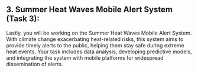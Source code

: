 ## **3. Summer Heat Waves Mobile Alert System (Task 3):**
Lastly, you will be working on the Summer Heat Waves Mobile Alert System. With climate change exacerbating heat-related risks, this
system aims to provide timely alerts to the public, helping them stay safe during extreme heat events. Your task includes data analysis,
developing predictive models, and integrating the system with mobile platforms for widespread dissemination of alerts.
